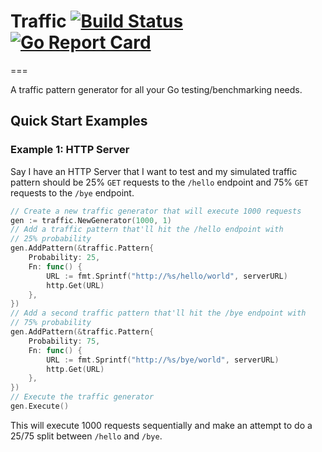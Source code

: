 # Traffic [![Build Status](https://travis-ci.org/crowdriff/traffic.svg?branch=master)](https://travis-ci.org/crowdriff/traffic) [![Go Report Card](https://goreportcard.com/badge/github.com/crowdriff/traffic)](https://goreportcard.com/report/github.com/crowdriff/traffic)
===

A traffic pattern generator for all your Go testing/benchmarking needs.  
  
## Quick Start Examples

### Example 1: HTTP Server
Say I have an HTTP Server that I want to test and my simulated traffic pattern should be 25% `GET` requests to the `/hello` endpoint and 75% `GET` requests to the `/bye` endpoint.
  
```go
// Create a new traffic generator that will execute 1000 requests
gen := traffic.NewGenerator(1000, 1)
// Add a traffic pattern that'll hit the /hello endpoint with
// 25% probability
gen.AddPattern(&traffic.Pattern{
	Probability: 25,
	Fn: func() {
		URL := fmt.Sprintf("http://%s/hello/world", serverURL)
		http.Get(URL)
	},
})
// Add a second traffic pattern that'll hit the /bye endpoint with
// 75% probability
gen.AddPattern(&traffic.Pattern{
	Probability: 75,
	Fn: func() {
		URL := fmt.Sprintf("http://%s/bye/world", serverURL)
		http.Get(URL)
	},
})
// Execute the traffic generator
gen.Execute()
```
  
This will execute 1000 requests sequentially and make an attempt to do a 25/75 split between `/hello` and `/bye`.